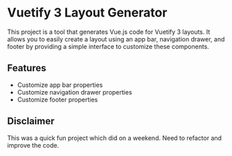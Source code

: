 # Vuetify 3 Layout Generator

This project is a tool that generates Vue.js code for Vuetify 3 layouts. It allows you to easily create a layout using an app bar, navigation drawer, and footer by providing a simple interface to customize these components.

## Features

- Customize app bar properties
- Customize navigation drawer properties
- Customize footer properties

## Disclaimer

This was a quick fun project which did on a weekend. Need to refactor and improve the code.

